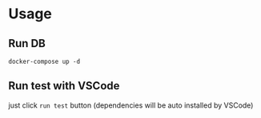 # Usage

## Run DB
```
docker-compose up -d
```

## Run test with VSCode
just click `run test` button (dependencies will be auto installed by VSCode)
